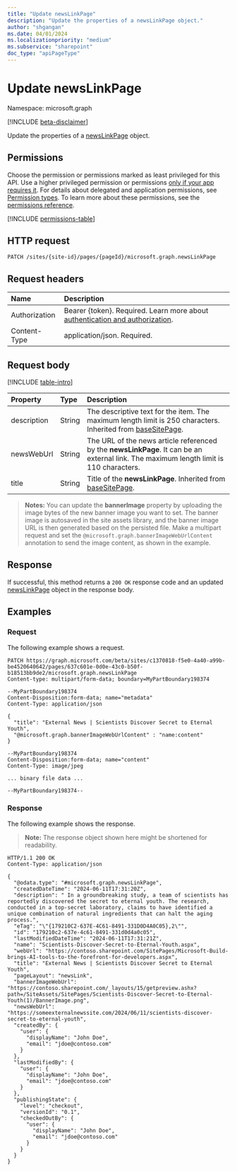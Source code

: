 ```yaml
---
title: "Update newsLinkPage"
description: "Update the properties of a newsLinkPage object."
author: "shgangan"
ms.date: 04/01/2024
ms.localizationpriority: "medium"
ms.subservice: "sharepoint"
doc_type: "apiPageType"
---
```


# Update newsLinkPage

Namespace: microsoft.graph

[!INCLUDE [beta-disclaimer](../../includes/beta-disclaimer.md)]

Update the properties of a [newsLinkPage](../resources/newslinkpage.md) object.

## Permissions

Choose the permission or permissions marked as least privileged for this API. Use a higher privileged permission or permissions [only if your app requires it](/graph/permissions-overview#best-practices-for-using-microsoft-graph-permissions). For details about delegated and application permissions, see [Permission types](/graph/permissions-overview#permission-types). To learn more about these permissions, see the [permissions reference](/graph/permissions-reference).

<!-- {
  "blockType": "permissions",
  "name": "newslinkpage-update-permissions"
}
-->
[!INCLUDE [permissions-table](../includes/permissions/newslinkpage-update-permissions.md)]

## HTTP request

<!-- {
  "blockType": "ignored"
}
-->
``` http
PATCH /sites/{site-id}/pages/{pageId}/microsoft.graph.newsLinkPage
```

## Request headers

|Name|Description|
|:---|:---|
|Authorization|Bearer {token}. Required. Learn more about [authentication and authorization](/graph/auth/auth-concepts).|
|Content-Type|application/json. Required.|

## Request body

[!INCLUDE [table-intro](../../includes/update-property-table-intro.md)]

|Property|Type|Description|
|:---|:---|:---|
|description|String|The descriptive text for the item. The maximum length limit is 250 characters. Inherited from [baseSitePage](../resources/basesitepage.md).|
|newsWebUrl|String|The URL of the news article referenced by the **newsLinkPage**. It can be an external link. The maximum length limit is 110 characters.|
|title|String|Title of the **newsLinkPage**. Inherited from [baseSitePage](../resources/basesitepage.md).|

> **Notes:**
> You can update the **bannerImage** property by uploading the image bytes of the new banner image you want to set. The banner image is autosaved in the site assets library, and the banner image URL is then generated based on the persisted file. Make a multipart request and set the `@microsoft.graph.bannerImageWebUrlContent` annotation to send the image content, as shown in the example.

## Response

If successful, this method returns a `200 OK` response code and an updated [newsLinkPage](../resources/newslinkpage.md) object in the response body.

## Examples

### Request

The following example shows a request.
<!-- {
  "blockType": "request",
  "name": "update_newslinkpage"
}
-->
``` http
PATCH https://graph.microsoft.com/beta/sites/c1370818-f5e0-4a40-a99b-be4520640642/pages/637c601e-0d0e-43c0-b50f-b18513bb9de2/microsoft.graph.newsLinkPage
Content-type: multipart/form-data; boundary=MyPartBoundary198374

--MyPartBoundary198374
Content-Disposition:form-data; name="metadata"
Content-Type: application/json

{
  "title": "External News | Scientists Discover Secret to Eternal Youth",
  "@microsoft.graph.bannerImageWebUrlContent" : "name:content"
}

--MyPartBoundary198374
Content-Disposition:form-data; name="content"
Content-Type: image/jpeg

... binary file data ...

--MyPartBoundary198374--
```

### Response

The following example shows the response.
>**Note:** The response object shown here might be shortened for readability.

<!-- {
  "blockType": "response",
  "truncated": true,
  "@odata.type": "microsoft.graph.newsLinkPage"
}
-->

``` http
HTTP/1.1 200 OK
Content-Type: application/json

{
  "@odata.type": "#microsoft.graph.newsLinkPage",
  "createdDateTime": "2024-06-11T17:31:20Z",
  "description": " In a groundbreaking study, a team of scientists has reportedly discovered the secret to eternal youth. The research, conducted in a top-secret laboratory, claims to have identified a unique combination of natural ingredients that can halt the aging process.",
  "eTag": "\"{179210C2-637E-4C61-8491-331D0D4A0C05},2\"",
  "id": "179210c2-637e-4c61-8491-331d0d4a0c05",
  "lastModifiedDateTime": "2024-06-11T17:31:21Z",
  "name": "Scientists-Discover-Secret-to-Eternal-Youth.aspx",
  "webUrl": "https://contoso.sharepoint.com/SitePages/Microsoft-Build-brings-AI-tools-to-the-forefront-for-developers.aspx",
  "title": "External News | Scientists Discover Secret to Eternal Youth",
  "pageLayout": "newsLink",
  "bannerImageWebUrl": "https://contoso.sharepoint.com/_layouts/15/getpreview.ashx?path=/SiteAssets/SitePages/Scientists-Discover-Secret-to-Eternal-Youth(1)/BannerImage.png",
  "newsWebUrl": "https://someexternalnewssite.com/2024/06/11/scientists-discover-secret-to-eternal-youth",
  "createdBy": {
    "user": {
      "displayName": "John Doe",
      "email": "jdoe@contoso.com"
    }
  },
  "lastModifiedBy": {
    "user": {
      "displayName": "John Doe",
      "email": "jdoe@contoso.com"
    }
  },
  "publishingState": {
    "level": "checkout",
    "versionId": "0.1",
    "checkedOutBy": {
      "user": {
        "displayName": "John Doe",
        "email": "jdoe@contoso.com"
      }
    }
  }
}
```
<!--
{
  "type": "#page.annotation",
  "description": "Update checklistItem",
  "keywords": "",
  "section": "documentation",
  "tocPath": "",
  "suppressions": [
  "Error: /api/newslinkpage-update.md/update_newslinkpage:
      Error parsing resource definition: Unexpected character encountered while parsing number: M. Path '', line 1, position 2."
  ]
}
-->

